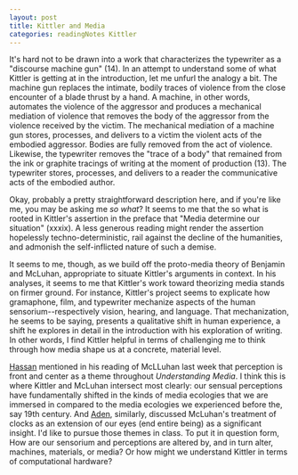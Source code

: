 ```yaml
---
layout: post
title: Kittler and Media
categories: readingNotes Kittler
---
```

It's hard not to be drawn into a work that characterizes the typewriter as a "discourse machine gun" (14). In an attempt to understand some of what Kittler is getting at in the introduction, let me unfurl the analogy a bit. The machine gun replaces the intimate, bodily traces of violence from the close encounter of a blade thrust by a hand. A machine, in other words, automates the violence of the aggressor and produces a mechanical mediation of violence that removes the body of the aggressor from the violence received by the victim. The mechanical mediation of a machine gun stores, processes, and delivers to a victim the violent acts of the embodied aggressor. Bodies are fully removed from the act of violence. Likewise, the typewriter removes the "trace of a body" that remained from the ink or graphite tracings of writing at the moment of production (13). The typewriter stores, processes, and delivers to a reader the communicative acts of the embodied author.

Okay, probably a pretty straightforward description here, and if you're like me, you may be asking me *so what*? It seems to me that the so what is rooted in Kittler's assertion in the preface that "Media determine our situation" (xxxix). A less generous reading might render the assertion hopelessly techno-deterministic, rail against the decline of the humanities, and admonish the self-inflicted nature of such a demise.

It seems to me, though, as we build off the proto-media theory of Benjamin and McLuhan, appropriate to situate Kittler's arguments in context. In his analyses, it seems to me that Kittler's work toward theorizing media stands on firmer ground. For instance, Kittler's project seems to explicate how gramaphone, film, and typewriter mechanize aspects of the human sensorium--respectively vision, hearing, and language. That mechanization, he seems to be saying, presents a qualitative shift in human experience, a shift he explores in detail in the introduction with his exploration of writing. In other words, I find Kittler helpful in terms of challenging me to think through how media shape us at a concrete, material level.

[Hassan](http://hassana85.github.io/blog/2016-01-27/From-Tribal-to-Tactile.html) mentioned in his reading of McLLuhan last week that perception is front and center as a theme throughout *Understanding Media*. I think this is where Kittler and McLuhan intersect most clearly: our sensual perceptions have fundamentally shifted in the kinds of media ecologies that we are immersed in compared to the media ecologies we experienced before the, say 19th century. And [Aden](http://adenj86.github.io/blog/2016-01-27/First-Reading-Post.html), similarly, discussed McLuhan's treatment of clocks as an extension of our eyes (end entire being) as a significant insight. I'd like to pursue those themes in class. To put it in question form, How are our sensorium and perceptions are altered by, and in turn alter, machines, materials, or media? Or how might we understand Kittler in terms of computational hardware?
